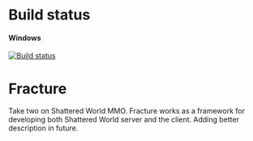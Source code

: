 # Build status

#### Windows
 [![Build status](https://dev.azure.com/nikohalikka/nikohalikka/_apis/build/status/Fracture%20master)](https://dev.azure.com/nikohalikka/nikohalikka/_build/latest?definitionId=1)

# Fracture
Take two on Shattered World MMO. Fracture works as a framework for developing both Shattered World server and the client. Adding better description in future. 
